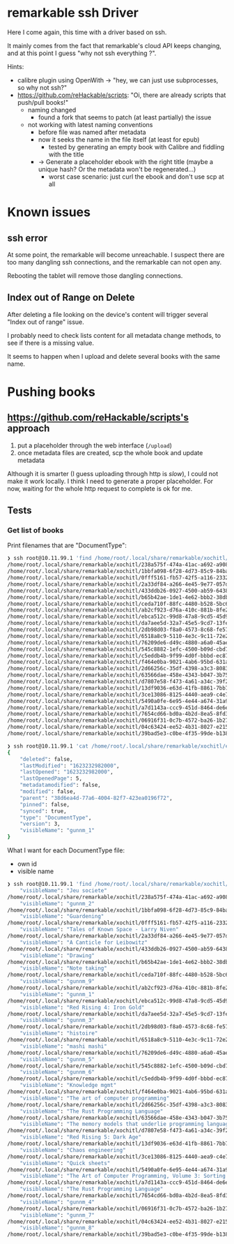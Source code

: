 # remarkable ssh Driver

Here I come again, this time with a driver based on ssh.

It mainly comes from the fact that remarkable's cloud API keeps changing, and at this point I guess "why not ssh everything ?".

Hints:
* calibre plugin using OpenWith -> "hey, we can just use subprocesses, so why not ssh?"
* https://github.com/reHackable/scripts: "Oi, there are already scripts that push/pull books!"
    * naming changed
        * found a fork that seems to patch (at least partially) the issue
    * not working with latest naming conventions
        * before file was named after metadata
        * now it seeks the name in the file itself (at least for epub)
            * tested by generating an empty book with Calibre and fiddling with the title
        * -> Generate a placeholder ebook with the right title (maybe a unique hash? Or the metadata won't be regenerated...)
            * worst case scenario: just curl the ebook and don't use scp at all

# Known issues

## ssh error

At some point, the remarkable will become unreachable. I suspect there are too many dangling ssh connections, and the remarkable can not open any.

Rebooting the tablet will remove those dangling connections.

## Index out of Range on Delete

After deleting a file looking on the device's content will trigger several "Index out of range" issue.

I probably need to check lists content for all metadata change methods, to see if there is a missing value.

It seems to happen when I upload and delete several books with the same name.

# Pushing books

## https://github.com/reHackable/scripts's approach

1) put a placeholder through the web interface (`/upload`)
2) once metadata files are created, scp the whole book and update metadata

Although it is smarter (I guess uploading through http is _slow_), I could not make it work locally. I think I need to generate a proper placeholder.
For now, waiting for the whole http request to complete is ok for me.

## Tests

### Get list of books

Print filenames that are "DocumentType":
```bash
❯ ssh root@10.11.99.1 'find /home/root/.local/share/remarkable/xochitl/ -type f -name "*.metadata" -exec grep -qw "DocumentType" {} \; -print'
/home/root/.local/share/remarkable/xochitl/238a575f-474a-41ac-a692-a908461c8b2b.metadata
/home/root/.local/share/remarkable/xochitl/1bbfa098-6f28-4d73-85c9-84bab6823ad2.metadata
/home/root/.local/share/remarkable/xochitl/0fff5161-fb57-42f5-a116-2332c2273219.metadata
/home/root/.local/share/remarkable/xochitl/2a33df84-a266-4e45-9e77-057d4d0f0dd6.metadata
/home/root/.local/share/remarkable/xochitl/433ddb26-0927-4500-ab59-64384a8f5eac.metadata
/home/root/.local/share/remarkable/xochitl/b65b42ae-1de1-4e62-bbb2-38db822369c3.metadata
/home/root/.local/share/remarkable/xochitl/ceda710f-88fc-4480-b528-5bc631702a75.metadata
/home/root/.local/share/remarkable/xochitl/ab2cf923-d76a-410c-881b-8fe2286096cd.metadata
/home/root/.local/share/remarkable/xochitl/ebca512c-99d8-47a8-9cd5-45d9b288fcad.metadata
/home/root/.local/share/remarkable/xochitl/da7aee5d-32a7-45e5-9cd7-13fe1256a7bf.metadata
/home/root/.local/share/remarkable/xochitl/2db98d03-f8a0-4573-8c68-fe57b2f22f86.metadata
/home/root/.local/share/remarkable/xochitl/6518a8c9-5110-4e3c-9c11-72e2a9cb30b3.metadata
/home/root/.local/share/remarkable/xochitl/76209de6-d49c-4880-a6a0-45aefbec999e.metadata
/home/root/.local/share/remarkable/xochitl/545c8882-1efc-4500-b09d-cbd70e9fdb89.metadata
/home/root/.local/share/remarkable/xochitl/c5eddb4b-9f99-4d0f-bbbd-ec8752bbbc32.metadata
/home/root/.local/share/remarkable/xochitl/f464e0ba-9021-4ab6-95bd-631a015133a9.metadata
/home/root/.local/share/remarkable/xochitl/2d66256c-35df-4398-a3c3-8083d63c546a.metadata
/home/root/.local/share/remarkable/xochitl/63566dae-458e-4343-b047-3b75f81fbd7f.metadata
/home/root/.local/share/remarkable/xochitl/d7807e58-f473-4a61-a34c-39f2c63f0c15.metadata
/home/root/.local/share/remarkable/xochitl/13df9036-e63d-41fb-8861-7bb7a8383683.metadata
/home/root/.local/share/remarkable/xochitl/3ce13086-8125-4440-aea9-c4e749963e84.metadata
/home/root/.local/share/remarkable/xochitl/5490a0fe-6e95-4e44-a674-31a9de2d3d90.metadata
/home/root/.local/share/remarkable/xochitl/a7d1143a-ccc9-451d-8464-de6e468252a6.metadata
/home/root/.local/share/remarkable/xochitl/7654cd66-bd0a-4b2d-8ea5-8fd35daba9c0.metadata
/home/root/.local/share/remarkable/xochitl/06916f31-0c7b-4572-ba26-1b27e08e13fa.metadata
/home/root/.local/share/remarkable/xochitl/04c63424-ee52-4b31-8027-e21548a764e5.metadata
/home/root/.local/share/remarkable/xochitl/39bad5e3-c0be-4f35-99de-b1388408172d.metadata
```

```bash
❯ ssh root@10.11.99.1 'cat /home/root/.local/share/remarkable/xochitl/ebca512c-99d8-47a8-9cd5-45d9b288fcad.metadata'
{
    "deleted": false,
    "lastModified": "1623232982000",
    "lastOpened": "1623232982000",
    "lastOpenedPage": 5,
    "metadatamodified": false,
    "modified": false,
    "parent": "38d6ea4d-77a6-4004-82f7-423ea0196f72",
    "pinned": false,
    "synced": true,
    "type": "DocumentType",
    "version": 3,
    "visibleName": "gunnm_1"
}
```

What I want for each DocumentType file:
* own id
* visible name


```bash
❯ ssh root@10.11.99.1 'find /home/root/.local/share/remarkable/xochitl/ -type f -name "*.metadata" -exec grep -qw "DocumentType" {} \; -exec grep "visibleName" {} \; -print'
    "visibleName": "Jeu societe"
/home/root/.local/share/remarkable/xochitl/238a575f-474a-41ac-a692-a908461c8b2b.metadata
    "visibleName": "gunnm_2"
/home/root/.local/share/remarkable/xochitl/1bbfa098-6f28-4d73-85c9-84bab6823ad2.metadata
    "visibleName": "Guardening"
/home/root/.local/share/remarkable/xochitl/0fff5161-fb57-42f5-a116-2332c2273219.metadata
    "visibleName": "Tales of Known Space - Larry Niven"
/home/root/.local/share/remarkable/xochitl/2a33df84-a266-4e45-9e77-057d4d0f0dd6.metadata
    "visibleName": "A Canticle for Leibowitz"
/home/root/.local/share/remarkable/xochitl/433ddb26-0927-4500-ab59-64384a8f5eac.metadata
    "visibleName": "Drawing"
/home/root/.local/share/remarkable/xochitl/b65b42ae-1de1-4e62-bbb2-38db822369c3.metadata
    "visibleName": "Note taking"
/home/root/.local/share/remarkable/xochitl/ceda710f-88fc-4480-b528-5bc631702a75.metadata
    "visibleName": "gunnm_9"
/home/root/.local/share/remarkable/xochitl/ab2cf923-d76a-410c-881b-8fe2286096cd.metadata
    "visibleName": "gunnm_1"
/home/root/.local/share/remarkable/xochitl/ebca512c-99d8-47a8-9cd5-45d9b288fcad.metadata
    "visibleName": "Red Rising 4: Iron Gold"
/home/root/.local/share/remarkable/xochitl/da7aee5d-32a7-45e5-9cd7-13fe1256a7bf.metadata
    "visibleName": "gunnm_3"
/home/root/.local/share/remarkable/xochitl/2db98d03-f8a0-4573-8c68-fe57b2f22f86.metadata
    "visibleName": "histoire"
/home/root/.local/share/remarkable/xochitl/6518a8c9-5110-4e3c-9c11-72e2a9cb30b3.metadata
    "visibleName": "mashi mashi"
/home/root/.local/share/remarkable/xochitl/76209de6-d49c-4880-a6a0-45aefbec999e.metadata
    "visibleName": "gunnm_5"
/home/root/.local/share/remarkable/xochitl/545c8882-1efc-4500-b09d-cbd70e9fdb89.metadata
    "visibleName": "gunnm_6"
/home/root/.local/share/remarkable/xochitl/c5eddb4b-9f99-4d0f-bbbd-ec8752bbbc32.metadata
    "visibleName": "Knowledge mgmt"
/home/root/.local/share/remarkable/xochitl/f464e0ba-9021-4ab6-95bd-631a015133a9.metadata
    "visibleName": "The art of computer programming"
/home/root/.local/share/remarkable/xochitl/2d66256c-35df-4398-a3c3-8083d63c546a.metadata
    "visibleName": "The Rust Programming Language"
/home/root/.local/share/remarkable/xochitl/63566dae-458e-4343-b047-3b75f81fbd7f.metadata
    "visibleName": "The memory models that underlie programming languages"
/home/root/.local/share/remarkable/xochitl/d7807e58-f473-4a61-a34c-39f2c63f0c15.metadata
    "visibleName": "Red Rising 5: Dark Age"
/home/root/.local/share/remarkable/xochitl/13df9036-e63d-41fb-8861-7bb7a8383683.metadata
    "visibleName": "Chaos engineering"
/home/root/.local/share/remarkable/xochitl/3ce13086-8125-4440-aea9-c4e749963e84.metadata
    "visibleName": "Quick sheets"
/home/root/.local/share/remarkable/xochitl/5490a0fe-6e95-4e44-a674-31a9de2d3d90.metadata
    "visibleName": "The Art of Computer Programming, Volume 3: Sorting and Searching, Second Edition"
/home/root/.local/share/remarkable/xochitl/a7d1143a-ccc9-451d-8464-de6e468252a6.metadata
    "visibleName": "The Rust Programming Language"
/home/root/.local/share/remarkable/xochitl/7654cd66-bd0a-4b2d-8ea5-8fd35daba9c0.metadata
    "visibleName": "gunnm_4"
/home/root/.local/share/remarkable/xochitl/06916f31-0c7b-4572-ba26-1b27e08e13fa.metadata
    "visibleName": "gunnm_7"
/home/root/.local/share/remarkable/xochitl/04c63424-ee52-4b31-8027-e21548a764e5.metadata
    "visibleName": "gunnm_8"
/home/root/.local/share/remarkable/xochitl/39bad5e3-c0be-4f35-99de-b1388408172d.metadata
```